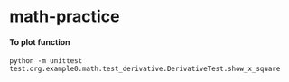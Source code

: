 # math-practice

#### To plot function
```shell
python -m unittest test.org.example0.math.test_derivative.DerivativeTest.show_x_square
```
